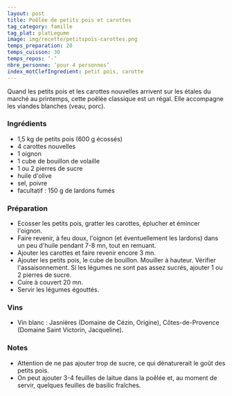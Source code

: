 ```yaml
---
layout: post
title: Poêlée de petits pois et carottes
tag_category: famille
tag_plat: platLegume
image: img/recette/petitspois-carottes.png
temps_preparation: 20
temps_cuisson: 30
temps_repos: ‘-‘
nbre_personne: ‘pour 4 personnes’
index_motClefIngredient: petit pois, carotte
---
```

Quand les petits pois et les carottes nouvelles arrivent sur les étales du marché au printemps, cette poêlée classique est un régal. Elle accompagne les viandes blanches (veau, porc).

### Ingrédients
* 1,5 kg de petits pois (600 g écossés)
* 4 carottes nouvelles
* 1 oignon
* 1 cube de bouillon de volaille
* 1 ou 2 pierres de sucre
* huile d'olive
* sel, poivre
* facultatif : 150 g de lardons fumés

### Préparation
* Ecosser les petits pois, gratter les carottes, éplucher et émincer l'oignon.
* Faire revenir, à feu doux, l'oignon (et éventuellement les lardons) dans un peu d'huile pendant 7-8 mn, tout en remuant.
* Ajouter les carottes et faire revenir encore 3 mn.
* Ajouter les petits pois, le cube de bouillon. Mouiller à hauteur. Vérifier l'assaisonnement. Si les légumes ne sont pas assez sucrés, ajouter 1 ou 2 pierres de sucre.
* Cuire à couvert 20 mn.
* Servir les légumes égouttés.

### Vins
* Vin blanc : Jasnières (Domaine de Cézin, Origine), Côtes-de-Provence (Domaine Saint Victorin, Jacqueline).

### Notes
* Attention de ne pas ajouter trop de sucre, ce qui dénaturerait le goût des petits pois.
* On peut ajouter 3-4 feuilles de laitue dans la poêlée et, au moment de servir, quelques feuilles de basilic fraîches.

